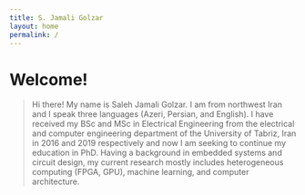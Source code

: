 ```yaml
---
title: S. Jamali Golzar
layout: home
permalink: /
---
```


# Welcome!
> Hi there! My name is Saleh Jamali Golzar. I am from northwest Iran and I speak three languages (Azeri, Persian, and English). I have received my BSc and MSc in Electrical Engineering from the electrical and computer engineering department of the University of Tabriz, Iran in 2016 and 2019 respectively and now I am seeking to continue my education in PhD. Having a background in embedded systems and circuit design, my current research mostly includes heterogeneous computing (FPGA, GPU), machine learning, and computer architecture.
